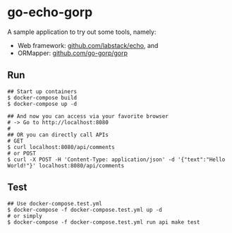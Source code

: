 # go-echo-gorp
A sample application to try out some tools, namely:
- Web framework: [github.com/labstack/echo](https://github.com/labstack/echo), and
- ORMapper: [github.com/go-gorp/gorp](https://github.com/go-gorp/gorp)

## Run
```
## Start up containers
$ docker-compose build
$ docker-compose up -d

## And now you can access via your favorite browser
# -> Go to http://localhost:8080
#
## OR you can directly call APIs
# GET
$ curl localhost:8080/api/comments
# or POST
$ curl -X POST -H 'Content-Type: application/json' -d '{"text":"Hello World!"}' localhost:8080/api/comments
```

## Test
```
## Use docker-compose.test.yml
$ docker-compose -f docker-compose.test.yml up -d
# or simply
$ docker-compose -f docker-compose.test.yml run api make test
```
